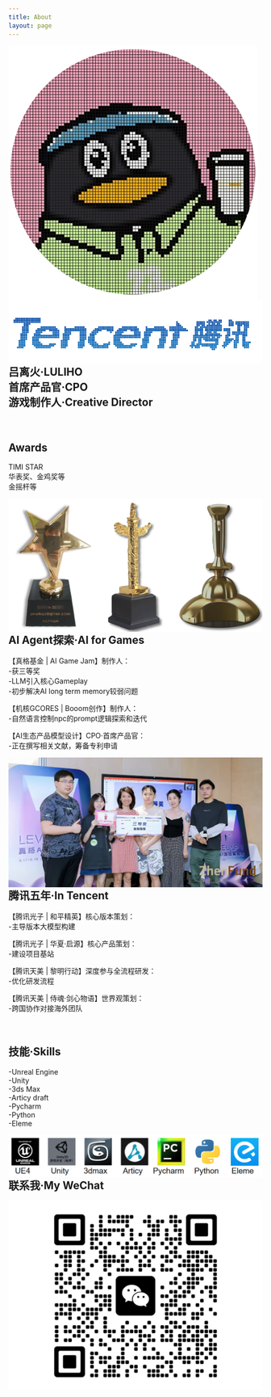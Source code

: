 ```yaml
---
title: About
layout: page
---
```


<img src="/assets/images/profile2.png" style="float: inline-start;"> 
<img src="/assets/images/tencent.png" style="float: inline-start;">

<br> 

<h2>吕离火·LULIHO
<br>首席产品官·CPO
<br>游戏制作人·Creative Director</h2> 

<br> 

<h2>Awards</h2>

<p>TIMI STAR
<br>华表奖、金鸡奖等
<br>金摇杆等</p>

<img src="/assets/images/jiang.png" style="float: inline-start;">

<br> 

<h2>AI Agent探索·AI for Games</h2>

<p>【真格基金 | AI Game Jam】制作人：
<br>-获三等奖
<br>-LLM引入核心Gameplay
<br>-初步解决AI long term memory较弱问题</p>

<p>【机核GCORES | Booom创作】制作人：
<br>-自然语言控制npc的prompt逻辑探索和迭代</p>

<p>【AI生态产品模型设计】CPO·首席产品官：
<br>-正在撰写相关文献，筹备专利申请</p>

<img src="/assets/images/zhenge.jpg" style="float: inline-start;">

<br> 

<h2>腾讯五年·In Tencent</h2>

<p>【腾讯光子 | 和平精英】核心版本策划：
<br>-主导版本大模型构建</p>

<p>【腾讯光子 | 华夏·启源】核心产品策划：
<br>-建设项目基站</p>

<p>【腾讯天美 | 黎明行动】深度参与全流程研发：
<br>-优化研发流程</p>

<p>【腾讯天美 | 侍魂·剑心物语】世界观策划：
<br>-跨国协作对接海外团队</p>

<br> 

<h2>技能·Skills</h2>


<p>-Unreal Engine
<br>-Unity
<br>-3ds Max
<br>-Articy draft
<br>-Pycharm
<br>-Python
<br>-Eleme</p>


  
<img src="/assets/images/skill.png" style="float: inline-start;">

<br> 

<h2>联系我·My WeChat</h2>
<img src="/assets/images/wei2.jpg" style="float: inline-start;">
